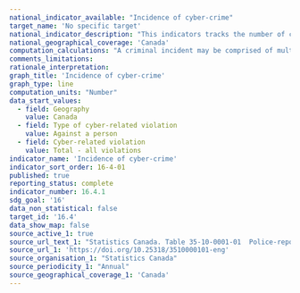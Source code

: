 ```yaml
---
national_indicator_available: "Incidence of cyber-crime"
target_name: 'No specific target'
national_indicator_description: "This indicators tracks the number of cyber-related violations"
national_geographical_coverage: 'Canada'
computation_calculations: "A criminal incident may be comprised of multiple violations of the law. For the analysis of cyber-related violations, one distinct violation within the incident was identified as the 'cybercrime violation'. The cybercrime violation represents the specific criminal violation within an incident in which a computer or the internet was the target of the crime, or the instrument used to commit the crime. For the majority of incidents, the cybercrime violation and the most serious violation were the same."
comments_limitations:
rationale_interpretation:
graph_title: 'Incidence of cyber-crime'
graph_type: line
computation_units: "Number"
data_start_values:
  - field: Geography
    value: Canada
  - field: Type of cyber-related violation
    value: Against a person
  - field: Cyber-related violation
    value: Total - all violations
indicator_name: 'Incidence of cyber-crime'
indicator_sort_order: 16-4-01
published: true
reporting_status: complete
indicator_number: 16.4.1
sdg_goal: '16'
data_non_statistical: false
target_id: '16.4'
data_show_map: false
source_active_1: true
source_url_text_1: "Statistics Canada. Table 35-10-0001-01  Police-reported cybercrime, by cyber-related violation, Canada (selected police services)"
source_url_1: 'https://doi.org/10.25318/3510000101-eng'
source_organisation_1: "Statistics Canada"
source_periodicity_1: "Annual"
source_geographical_coverage_1: 'Canada'
---
```

